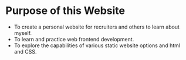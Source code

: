 # Purpose of this Website

* To create a personal website for recruiters and others to learn about myself.
* To learn and practice web frontend development.
* To explore the capabilities of various static website options and html and CSS.
